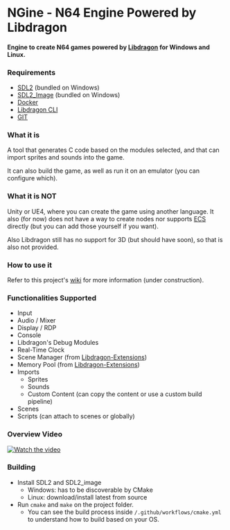 # NGine - N64 Engine Powered by Libdragon

#### Engine to create N64 games powered by [Libdragon](https://github.com/DragonMinded/libdragon) for Windows and Linux.

### Requirements

- [SDL2](https://www.libsdl.org/index.php) (bundled on Windows)
- [SDL2_Image](https://www.libsdl.org/projects/SDL_image/) (bundled on Windows)
- [Docker](https://www.docker.com/get-started)
- [Libdragon CLI](https://github.com/anacierdem/libdragon-docker)
- [GIT](https://git-scm.com/downloads)

### What it is

A tool that generates C code based on the modules selected, and that can import sprites and sounds into the game.

It can also build the game, as well as run it on an emulator (you can configure which).

### What it is NOT

Unity or UE4, where you can create the game using another language. It also (for now) does not have a way to create
nodes nor supports [ECS](https://en.wikipedia.org/wiki/Entity_component_system) directly (but you can add those yourself
if you want).

Also Libdragon still has no support for 3D (but should have soon), so that is also not provided.

### How to use it

Refer to this project's [wiki](https://github.com/stefanmielke/ngine/wiki) for more information (under construction).

### Functionalities Supported

- Input
- Audio / Mixer
- Display / RDP
- Console
- Libdragon's Debug Modules
- Real-Time Clock
- Scene Manager (from [Libdragon-Extensions](https://github.com/stefanmielke/libdragon-extensions))
- Memory Pool (from [Libdragon-Extensions](https://github.com/stefanmielke/libdragon-extensions))
- Imports
    - Sprites
    - Sounds
    - Custom Content (can copy the content or use a custom build pipeline)
- Scenes
- Scripts (can attach to scenes or globally)

### Overview Video

[![Watch the video](https://img.youtube.com/vi/jswC7u4MbQ0/default.jpg)](https://youtu.be/jswC7u4MbQ0)

### Building

- Install SDL2 and SDL2_image
    - Windows: has to be discoverable by CMake
    - Linux: download/install latest from source
- Run `cmake` and `make` on the project folder.
    - You can see the build process inside `/.github/workflows/cmake.yml` to understand how to build based on your OS.